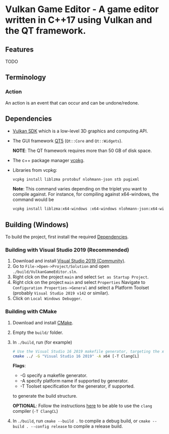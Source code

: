 Vulkan Game Editor - A game editor written in C++17 using Vulkan and the QT framework.
==================================================

## Features
TODO

## Terminology

### Action

An action is an event that can occur and can be undone/redone.

## Dependencies

- [Vulkan SDK](https://vulkan.lunarg.com/) which is a low-level 3D graphics and computing API.
- The GUI framework [QT5](https://www.qt.io/download-open-source) (`Qt::Core` and `Qt::Widgets`).

  **NOTE**: The QT framework requires more than 50 GB of disk space.
- The c++ package manager [vcpkg](https://github.com/microsoft/vcpkg).
- Libraries from vcpkg:
  ```sh
  vcpkg install liblzma protobuf nlohmann-json stb pugixml
  ```
  **Note**: This command varies depending on the triplet you want to compile against.
  For instance, for compiling against x64-windows, the command would be
  ```sh
  vcpkg install liblzma:x64-windows :x64-windows nlohmann-json:x64-windows stb:x64-windows pugixml:x64-windows
  ```

## Building (Windows)

To build the project, first install the required [Dependencies](#dependencies).

### Building with Visual Studio 2019 (Recommended)

1. Download and install [Visual Studio 2019 (Community)](https://visualstudio.microsoft.com/vs/).
2. Go to `File->Open->Project/Solution` and open `./build/VulkanGameEditor.sln`.
3. Right clck on the project `main` and select `Set as Startup Project`.
4. Right clck on the project `main` and select `Properties` Navigate to `Configuration Properties->General` and select a Platform Toolset (probably `Visual Studio 2019 v142` or similar).
5. Click on `Local Windows Debugger`.

### Building with CMake

1. Download and install [CMake](https://cmake.org/download/).
2. Empty the `build/` folder.
3. In `./build`, run (for example)
    ```sh
    # Use the Visual Studio 16 2019 makefile generator, targeting the x64 platform with the ClangCL compiler.
    cmake ../ -G "Visual Studio 16 2019" -A x64 [-T ClangCL]
   ```
  
   **Flags**:
   - -G specify a makefile generator.
   - -A specify platform name if supported by generator.
   - -T Toolset specification for the generator, if supported.
   
   to generate the build structure.
   
   **OPTIONAL**: Follow the instructions [here](https://docs.microsoft.com/en-us/cpp/build/clang-support-msbuild?view=vs-2019) to be able to use the `clang` compiler (`-T ClangCL`)
4. In `./build`, run `cmake --build .` to compile a debug build, or `cmake --build . --config release` to compile a release build.

